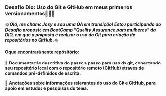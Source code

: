 ### Desafio Dio: Uso do Git e GitHub em meus primeiros versionamentos🧑🏾‍💻 
**_💥 Olá, me chamo Josy e sou uma QA em transição! Estou participando do Desafio proposto em BootCamp "Quality Assurance para mulheres" da DIO, em que a proposta é realizar o uso do Git para criação de repositórios no GitHub.💥_**
#### Oque encontrará neste repósitório:
**🎯 Documentação descritiva do passo a passo para uso do git, conectando seu reposítório local com o reposítório remoto (GitHub) através de comandos pré-definidos de escrita.**

**🎯 Anotações sobre informações relevantes do uso do Git e GitHub, para apoio em estudos e pesquisas do tema.**




